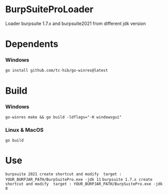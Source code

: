 # BurpSuiteProLoader
Loader burpsuite 1.7.x and burpsuite2021 from different jdk version

# Dependents
### Windows
```shell
go install github.com/tc-hib/go-winres@latest
```


# Build
### Windows
```shell
go-winres make && go build -ldflags="-H windowsgui"
```

### Linux & MacOS
```shell
go build
```
# Use
```burpsuite 2021 create shortcut and modify  target : YOUR_BURPJAR_PATH/BurpSuitePro.exe -jdk 11```
```burpsuite 1.7.x create shortcut and modify  target : YOUR_BURPJAR_PATH/BurpSuitePro.exe -jdk 8```

